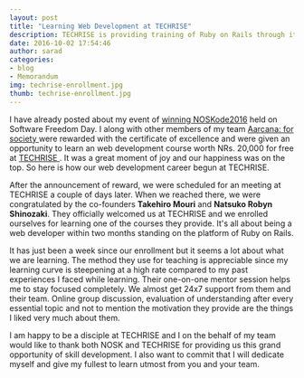 ```yaml
---
layout: post
title: "Learning Web Development at TECHRISE"
description: TECHRISE is providing training of Ruby on Rails through it's web portal. It offers a comprehensive web development training on Ruby on Rails as well as Git for version control.
date: 2016-10-02 17:54:46
author: sarad
categories:
- blog
- Memorandum
img: techrise-enrollment.jpg
thumb: techrise-enrollment.jpg
---
```


I have already posted about my event of <a href="/blog/memorandum/noskode2016-winner">winning NOSKode2016</a> held on Software Freedom Day. I along with other members of my team <a href="https://aarcana.github.io" target="_blank">Aarcana: for society <i class="fa fa-external-link" aria-hidden="true"></i></a> were rewarded with the certificate of excellence and were given an opportunity to learn an web development course worth NRs. 20,000 for free at <a href="https://www.facebook.com/techrisenepal/" target="_blank">TECHRISE <i class="fa fa-external-link" aria-hidden="true"></i></a>. It was a great moment of joy and our happiness was on the top. So here is how our web development career begun at TECHRISE. <!--more-->

After the announcement of reward, we were scheduled for an meeting at TECHRISE a couple of days later. When we reached there, we were congratulated by the co-founders <b>Takehiro Mouri</b> and <b>Natsuko Robyn Shinozaki</b>. They officially welcomed us at TECHRISE and we enrolled ourselves for learning one of the courses they provide. It's all about being a web developer within two months standing on the platform of Ruby on Rails.

It has just been a week since our enrollment but it seems a lot about what we are learning. The method they use for teaching is appreciable since my learning curve is steepening at a high rate compared to my past experiences I faced while learning. Their one-on-one mentor session helps me to stay focused completely. We almost get 24x7 support from them and their team. Online group discussion, evaluation of understanding after every essential topic and not to mention the motivation they provide are the things I liked very much about them.

I am happy to be a disciple at TECHRISE and I on the behalf of my team would like to thank both NOSK and TECHRISE for providing us this grand opportunity of skill development. I also want to commit that I will dedicate myself and give my fullest to learn utmost from you and your team.
